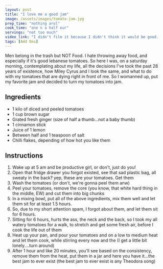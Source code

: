 ```yaml
---
layout: post
title: "I love me a good jam"
image: /assets/images/tomato-jam.jpg
prep_time: "nothing arol"
cook_time: "one n a half our"
servings: "not too much"
video_link: "I didn't film it because I didn't think it would be good..."
tags: [Add Ons] 
---
```


Men belong in the trash but NOT Food. I hate throwing away food, and especially if it's good lebanese tomatoes. So here I was, on a saturday morning, contemplating about my life, all the decisions I've took the past 28 years of existence, how Miley Cyrus and I look the same, and what to do with my tomatoes that are dying right in front of me. So I womanned up, put my favorite jam and decided to turn my tomatoes into jam. 

## Ingredients

* 1 kilo of diced and peeled tomatoes
* 1 cup brown sugar
* Grated fresh ginger (size of half a thumb...not a baby thumb) 
* 1 cinnamon stick 
* Juice of 1 lemon
* Between half and 1 teaspoon of salt
* Chilli flakes, depending of how hot you like them



## Instructions

1. Wake up at 5 am and be productive girl, or don't, just do you!
2. Open that fridge drawer you forgot existed, see that sad plastic bag, all sweaty in the back? yep, these are your tomatoes. Get them 
3. Wash the tomatoes (or don't, we're gonna peel them anw) 
4. Peel your tomatoes, remove the core (you know, that white hard thing in the middle, EW) and cut them into big chunks
5. In a mixing bowl, put all of the above ingredients, mix them well and let them sit for at least 1.5 hours. 
6. So, due to my short attention spam, I forgot about them, and let them sit for 6 hours. 
7. Sitting for 6 hours, hurts the ass, the neck and the back, so I took my all watery tomatoes for a walk, to stretch and get some fresh air, before I cook the life out of them 
8. Heat up your pan, and pour your tomatoes and on a low to medium heat and let them cook, while stirring every now and the (I get a little bit lonely....turn around)
9. After 1 hour and like 20 minutes, you'll see based on the consistency, remove them from the heat, put them in a jar and here you have it...the best jam to ever exist (the best jam to ever exist is any Theodora song)

